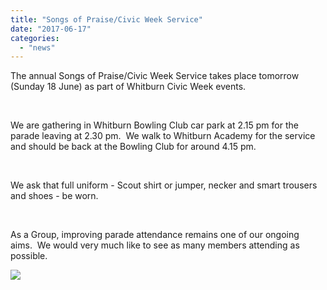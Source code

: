 ```yaml
---
title: "Songs of Praise/Civic Week Service"
date: "2017-06-17"
categories: 
  - "news"
---
```


The annual Songs of Praise/Civic Week Service takes place tomorrow (Sunday 18 June) as part of Whitburn Civic Week events.

 

We are gathering in Whitburn Bowling Club car park at 2.15 pm for the parade leaving at 2.30 pm.  We walk to Whitburn Academy for the service and should be back at the Bowling Club for around 4.15 pm.

 

We ask that full uniform - Scout shirt or jumper, necker and smart trousers and shoes - be worn.

 

As a Group, improving parade attendance remains one of our ongoing aims.  We would very much like to see as many members attending as possible.

![](https://cdn-az.allevents.in/banners/90b8f417915cb9d7e33d7a22db2da2ed)
